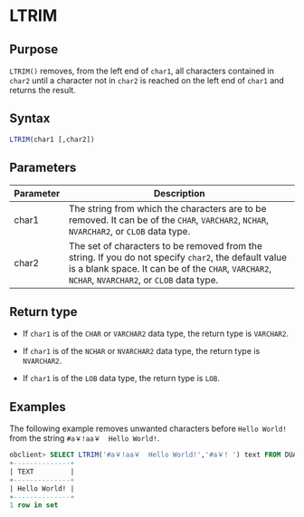# LTRIM

## Purpose

`LTRIM()` removes, from the left end of `char1`, all characters contained in `char2` until a character not in `char2` is reached on the left end of `char1` and returns the result.

## Syntax

```sql
LTRIM(char1 [,char2])
```

## Parameters

| Parameter | Description |
|-------|-------------------------------------------------------------------------------------------------------------|
| char1 | The string from which the characters are to be removed. It can be of the `CHAR`, `VARCHAR2`, `NCHAR`, `NVARCHAR2`, or `CLOB` data type.  |
| char2 | The set of characters to be removed from the string. If you do not specify `char2`, the default value is a blank space. It can be of the `CHAR`, `VARCHAR2`, `NCHAR`, `NVARCHAR2`, or `CLOB` data type.  |

## Return type

* If `char1` is of the `CHAR` or `VARCHAR2` data type, the return type is `VARCHAR2`.

* If `char1` is of the `NCHAR` or `NVARCHAR2` data type, the return type is `NVARCHAR2`.

* If `char1` is of the `LOB` data type, the return type is `LOB`.

## Examples

The following example removes unwanted characters before `Hello World!` from the string `#a￥!aa￥  Hello World!`.  

```sql
obclient> SELECT LTRIM('#a￥!aa￥  Hello World!','#a￥! ') text FROM DUAL;
+--------------+
| TEXT         |
+--------------+
| Hello World! |
+--------------+
1 row in set
```

